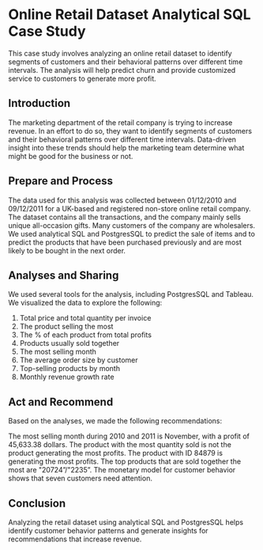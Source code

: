 # Online Retail Dataset Analytical SQL Case Study

This case study involves analyzing an online retail dataset to identify segments of customers and their behavioral patterns over different time intervals. The analysis will help predict churn and provide customized service to customers to generate more profit.

## Introduction

The marketing department of the retail company is trying to increase revenue. In an effort to do so, they want to identify segments of customers and their behavioral patterns over different time intervals. Data-driven insight into these trends should help the marketing team determine what might be good for the business or not.

## Prepare and Process

The data used for this analysis was collected between 01/12/2010 and 09/12/2011 for a UK-based and registered non-store online retail company. The dataset contains all the transactions, and the company mainly sells unique all-occasion gifts. Many customers of the company are wholesalers. We used analytical SQL and PostgresSQL to predict the sale of items and to predict the products that have been purchased previously and are most likely to be bought in the next order.

## Analyses and Sharing

We used several tools for the analysis, including PostgresSQL and Tableau. We visualized the data to explore the following:

1. Total price and total quantity per invoice
2. The product selling the most
3. The % of each product from total profits
4. Products usually sold together
5. The most selling month
6. The average order size by customer
7. Top-selling products by month
8. Monthly revenue growth rate

## Act and Recommend

Based on the analyses, we made the following recommendations:

The most selling month during 2010 and 2011 is November, with a profit of 45,633.38 dollars.
The product with the most quantity sold is not the product generating the most profits.
The product with ID 84879 is generating the most profits.
The top products that are sold together the most are "20724”/"2235”.
The monetary model for customer behavior shows that seven customers need attention.

## Conclusion

Analyzing the retail dataset using analytical SQL and PostgresSQL helps identify customer behavior patterns and generate insights for recommendations that increase revenue.
